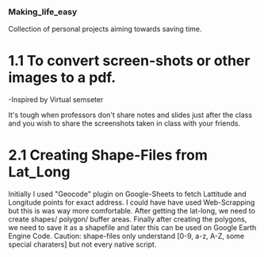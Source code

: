 ### Making_life_easy
Collection of personal projects aiming towards saving time. 

# 1.1 To convert screen-shots or other images to a pdf.
-Inspired by Virtual semseter

It's tough when professors don't share notes and slides just after the class and you wish to share the screenshots taken in class with your friends.

# 2.1 Creating Shape-Files from Lat_Long
Initially I used "Geocode" plugin on Google-Sheets to fetch Lattitude and Longitude points for exact address. I could have have used Web-Scrapping but this is was way more comfortable.
After getting the lat-long, we need to create shapes/ polygon/ buffer areas. Finally after creating the polygons, we need to save it as a shapefile and later this can be used on Google Earth Engine Code. Caution: shape-files only understand [0-9, a-z, A-Z, some special charaters] but not every native script.
